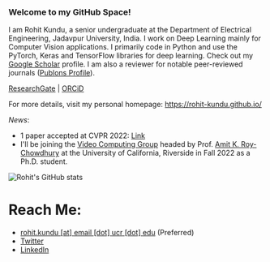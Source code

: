 ### Welcome to my GitHub Space!

I am Rohit Kundu, a senior undergraduate at the Department of Electrical Engineering, Jadavpur University, India. I work on Deep Learning mainly for Computer Vision applications. I primarily code in Python and use the PyTorch, Keras and TensorFlow libraries for deep learning. Check out my [Google Scholar](http://scholar.google.com/citations?user=MxZUU8kAAAAJ&hl=en) profile. I am also a reviewer for notable peer-reviewed journals ([Publons Profile](https://publons.com/researcher/4557964/rohit-kundu/peer-review/)).

[ResearchGate](https://www.researchgate.net/profile/Rohit-Kundu) | [ORCiD](https://orcid.org/0000-0001-8665-8898)

For more details, visit my personal homepage: https://rohit-kundu.github.io/

_News_:
- 1 paper accepted at CVPR 2022: [Link](https://arxiv.org/pdf/2203.14843.pdf)
- I'll be joining the [Video Computing Group](https://vcg.engr.ucr.edu/) headed by Prof. [Amit K. Roy-Chowdhury](https://scholar.google.com/citations?user=hfgwx0oAAAAJ&hl=en&oi=ao) at the University of California, Riverside in Fall 2022 as a Ph.D. student.

<!--![Top Langs](https://github-readme-stats.vercel.app/api/top-langs/?username=Rohit-Kundu))-->

![Rohit's GitHub stats](https://github-readme-stats.vercel.app/api?username=Rohit-Kundu&count_private=true&show_icons=true&theme=radical)

<!--![](https://komarev.com/ghpvc/?username=Rohit-Kundu)-->

# Reach Me:
- [rohit.kundu [at] email [dot] ucr [dot] edu](mailto:rohit.kundu@email.ucr.edu) (Preferred)
- [Twitter](https://twitter.com/rohitkundu_2000)
- [LinkedIn](https://www.linkedin.com/in/rohitkundu2000/)
